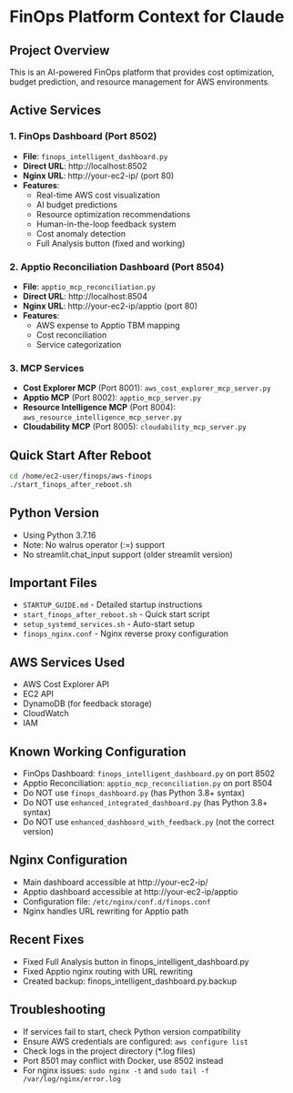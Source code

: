 # FinOps Platform Context for Claude

## Project Overview
This is an AI-powered FinOps platform that provides cost optimization, budget prediction, and resource management for AWS environments.

## Active Services

### 1. FinOps Dashboard (Port 8502)
- **File**: `finops_intelligent_dashboard.py`
- **Direct URL**: http://localhost:8502
- **Nginx URL**: http://your-ec2-ip/ (port 80)
- **Features**: 
  - Real-time AWS cost visualization
  - AI budget predictions
  - Resource optimization recommendations
  - Human-in-the-loop feedback system
  - Cost anomaly detection
  - Full Analysis button (fixed and working)

### 2. Apptio Reconciliation Dashboard (Port 8504)
- **File**: `apptio_mcp_reconciliation.py`
- **Direct URL**: http://localhost:8504
- **Nginx URL**: http://your-ec2-ip/apptio (port 80)
- **Features**:
  - AWS expense to Apptio TBM mapping
  - Cost reconciliation
  - Service categorization

### 3. MCP Services
- **Cost Explorer MCP** (Port 8001): `aws_cost_explorer_mcp_server.py`
- **Apptio MCP** (Port 8002): `apptio_mcp_server.py`
- **Resource Intelligence MCP** (Port 8004): `aws_resource_intelligence_mcp_server.py`
- **Cloudability MCP** (Port 8005): `cloudability_mcp_server.py`

## Quick Start After Reboot

```bash
cd /home/ec2-user/finops/aws-finops
./start_finops_after_reboot.sh
```

## Python Version
- Using Python 3.7.16
- Note: No walrus operator (:=) support
- No streamlit.chat_input support (older streamlit version)

## Important Files
- `STARTUP_GUIDE.md` - Detailed startup instructions
- `start_finops_after_reboot.sh` - Quick start script
- `setup_systemd_services.sh` - Auto-start setup
- `finops_nginx.conf` - Nginx reverse proxy configuration

## AWS Services Used
- AWS Cost Explorer API
- EC2 API
- DynamoDB (for feedback storage)
- CloudWatch
- IAM

## Known Working Configuration
- FinOps Dashboard: `finops_intelligent_dashboard.py` on port 8502
- Apptio Reconciliation: `apptio_mcp_reconciliation.py` on port 8504
- Do NOT use `finops_dashboard.py` (has Python 3.8+ syntax)
- Do NOT use `enhanced_integrated_dashboard.py` (has Python 3.8+ syntax)
- Do NOT use `enhanced_dashboard_with_feedback.py` (not the correct version)

## Nginx Configuration
- Main dashboard accessible at http://your-ec2-ip/
- Apptio dashboard accessible at http://your-ec2-ip/apptio
- Configuration file: `/etc/nginx/conf.d/finops.conf`
- Nginx handles URL rewriting for Apptio path

## Recent Fixes
- Fixed Full Analysis button in finops_intelligent_dashboard.py
- Fixed Apptio nginx routing with URL rewriting
- Created backup: finops_intelligent_dashboard.py.backup

## Troubleshooting
- If services fail to start, check Python version compatibility
- Ensure AWS credentials are configured: `aws configure list`
- Check logs in the project directory (*.log files)
- Port 8501 may conflict with Docker, use 8502 instead
- For nginx issues: `sudo nginx -t` and `sudo tail -f /var/log/nginx/error.log`